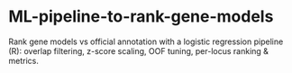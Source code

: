 # ML-pipeline-to-rank-gene-models
Rank gene models vs official annotation with a logistic regression pipeline (R): overlap filtering, z-score scaling, OOF tuning, per-locus ranking &amp; metrics.
